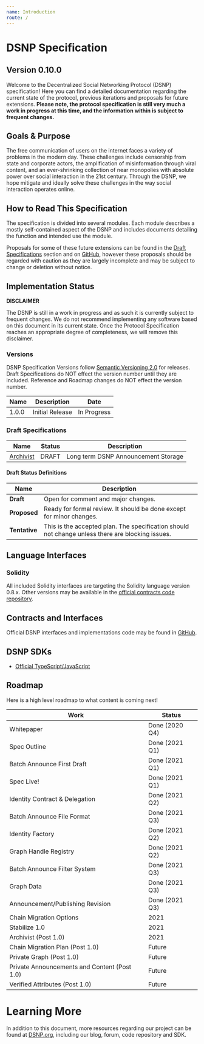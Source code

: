 ```yaml
---
name: Introduction
route: /
---
```


# DSNP Specification

## Version 0.10.0

Welcome to the Decentralized Social Networking Protocol (DSNP) specification!
Here you can find a detailed documentation regarding the current state of the protocol, previous iterations and proposals for future extensions.
**Please note, the protocol specification is still very much a work in progress at this time, and the information within is subject to frequent changes.**

## Goals & Purpose

The free communication of users on the internet faces a variety of problems in the modern day.
These challenges include censorship from state and corporate actors, the amplification of misinformation through viral content, and an ever-shrinking collection of near monopolies with absolute power over social interaction in the 21st century.
Through the DSNP, we hope mitigate and ideally solve these challenges in the way social interaction operates online.

## How to Read This Specification

The specification is divided into several modules.
Each module describes a mostly self-contained aspect of the DSNP and includes documents detailing the function and intended use the module.

Proposals for some of these future extensions can be found in the [Draft Specifications](#draft-specifications) section and on [GitHub](https://github.com/LibertyDSNP/spec/labels/enhancement),
however these proposals should be regarded with caution as they are largely incomplete and may be subject to change or deletion without notice.

## Implementation Status

**DISCLAIMER**

The DSNP is still in a work in progress and as such it is currently subject to frequent changes.
We do not recommend implementing any software based on this document in its current state.
Once the Protocol Specification reaches an appropriate degree of completeness, we will remove this disclaimer.

### Versions

DSNP Specification Versions follow [Semantic Versioning 2.0](https://semver.org/) for releases.
Draft Specifications do NOT effect the version number until they are included.
Reference and Roadmap changes do NOT effect the version number.

| Name | Description | Date |
| --- | --- | --- |
| 1.0.0 | Initial Release | In Progress |

### Draft Specifications

| Name | Status | Description |
| --- | --- | --- |
| [Archivist](/Draft/Archivists) | DRAFT | Long term DSNP Announcement Storage |

#### Draft Status Definitions

| Name | Description |
| --- | --- |
| **Draft** | Open for comment and major changes. |
| **Proposed** | Ready for formal review. It should be done except for minor changes. |
| **Tentative** | This is the accepted plan. The specification should not change unless there are blocking issues. |

## Language Interfaces

### Solidity

All included Solidity interfaces are targeting the Solidity language version 0.8.x.
Other versions may be available in the [official contracts code repository](https://github.com/LibertyDSNP/contracts).

## Contracts and Interfaces

Official DSNP interfaces and implementations code may be found in [GitHub](https://github.com/LibertyDSNP/contracts).

## DSNP SDKs

- [Official TypeScript/JavaScript](https://github.com/LibertyDSNP/sdk-ts)

## Roadmap

Here is a high level roadmap to what content is coming next!

| Work | Status |
| --- | --- |
| Whitepaper | Done (2020 Q4) |
| Spec Outline | Done (2021 Q1) |
| Batch Announce First Draft  | Done (2021 Q1) |
| Spec Live! | Done (2021 Q1) |
| Identity Contract & Delegation | Done (2021 Q2) |
| Batch Announce File Format | Done (2021 Q3) |
| Identity Factory | Done (2021 Q2) |
| Graph Handle Registry | Done (2021 Q2) |
| Batch Announce Filter System | Done (2021 Q3) |
| Graph Data | Done (2021 Q3) |
| Announcement/Publishing Revision | Done (2021 Q3) |
| Chain Migration Options | 2021 |
| Stabilize 1.0 | 2021 |
| Archivist (Post 1.0) | 2021 |
| Chain Migration Plan (Post 1.0) | Future |
| Private Graph (Post 1.0) | Future |
| Private Announcements and Content (Post 1.0) | Future |
| Verified Attributes (Post 1.0) | Future |

# Learning More

In addition to this document, more resources regarding our project can be found at [DSNP.org](https://www.dsnp.org), including our blog, forum, code repository and SDK.
